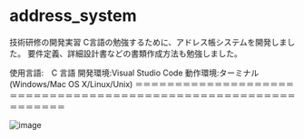 # address_system
技術研修の開発実習
C言語の勉強するために、アドレス帳システムを開発しました。
要件定義、詳細設計書などの書類作成方法も勉強しました。


使用言語:　C 言語
開発環境:Visual Studio Code 
動作環境:ターミナル(Windows/Mac OS X/Linux/Unix)
＝＝＝＝＝＝＝＝＝＝＝＝＝＝＝＝＝＝＝＝＝＝＝＝＝＝＝＝＝＝＝＝＝＝＝＝＝＝＝＝＝＝＝＝＝＝＝＝＝＝＝＝＝＝＝＝＝＝＝＝＝＝＝



![image](https://user-images.githubusercontent.com/50653521/150286913-5ccfc242-33f7-4938-8898-c5764afa4217.png)
